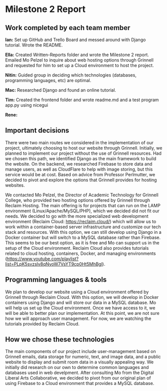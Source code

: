 # Milestone 2 Report

## Work completed by each team member
**Ian:** Set up GitHub and Trello Board and messed around with Django tutorial. Wrote the README. 

**Ella:** Created Written-Reports folder and wrote the Milestone 2 report. Emailed Mo Pelzel to inquire about web hosting options through Grinnell and requested for him to set up a Cloud environment to host the project.  

**Nitin:** Guided group in deciding which technologies (databases, programming languages, etc) are optimal.   

**Mac:** Researched Django and found an online tutorial. 

**Tim:** Created the frontend folder and wrote readme.md and a test program app.py using nicegui 

**Rene:**  


## Important decisions
There were two main routes we considered in the implementation of our project, ultimately choosing to host our website through Grinnell. Initially, we planned to implement our project without the use of Grinnell resources. Had we chosen this path, we identified Django as the main framework to build the website. On the backend, we researched Firebase to store data and manage users, as well as CloudFlare to help with image storing, but this service would be at cost. Based on advice from Professor Perlmutter, we decided to pivot and explore the options that Grinnell provides for hosting websites.  

We contacted Mo Pelzel, the Director of Academic Technology for Grinnell College, who provided two hosting options offered by Grinnell through Reclaim Hosting. The main offering is for projects that can run on the LAMP environment (Linux/Apache/MySQL/PHP), which we decided did not fit our needs. We decided to go with the more specialized web development environment (Reclaim Cloud: https://reclaim.cloud/) which will allow us to work within a container-based server infrastructure and customize our tech stack and resources. With this option, we can still develop using Django in a Docker container but will switch to a MySQL database rather than Firebase. This seems to be our best option, as it is free and Mo can support us in the setup of the Cloud environment. Reclaim Cloud also provides tutorials related to cloud hosting, containers, Docker, and managing environments (https://www.youtube.com/playlist?list=PLpK5svzslv8qNyoW7VsYT9cp0Ht5MhBgl).  

## Programming languages & tools
We plan to develop our website using a Cloud environment offered by Grinnell through Reclaim Cloud. With this option, we will develop in Docker containers using Django and will store our data in a MySQL database. Mo will help us set up the Cloud environment. Once we have access to it, we will be able to better plan our implementation. At this point, we are not sure how we will approach user management. For now, we are watching the tutorials provided by Reclaim Cloud. 

## How we chose these technologies
The main components of our project include user-management based on Grinnell emails, data storage for numeric, text, and image data, and a public website to display and submit room data in a visually appealing way. We initially did research on our own to determine common languages and databases used in web develpment. After consulting Mo from the Digital Liberal Arts Collaborative, we decided to pivot from our original plan of using Firebase to a Cloud environment that provides a MySQL database. 

